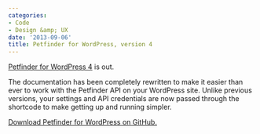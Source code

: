 ```yaml
---
categories:
- Code
- Design &amp; UX
date: '2013-09-06'
title: Petfinder for WordPress, version 4
---
```


<a href="http://cferdinandi.github.io/petfinder-api-for-wordpress/">Petfinder for WordPress 4</a> is out.

The documentation has been completely rewritten to make it easier than ever to work with the Petfinder API on your WordPress site. Unlike previous versions, your settings and API credentials are now passed through the shortcode to make getting up and running simpler.

<a href="http://cferdinandi.github.io/petfinder-api-for-wordpress/">Download Petfinder for WordPress on GitHub.</a>
